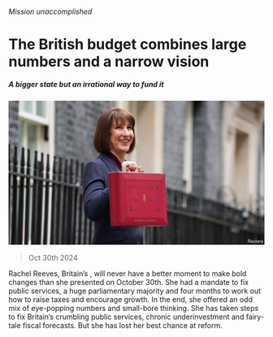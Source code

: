 ###### Mission unaccomplished

# The British budget combines large numbers and a narrow vision 

##### A bigger state but an irrational way to fund it 

![image](images/20241102_LDP501.jpg) 

> Oct 30th 2024 

Rachel Reeves, Britain’s , will never have a better moment to make bold changes than  she presented on October 30th. She had a mandate to fix public services, a huge parliamentary majority and four months to work out how to raise taxes and encourage growth. In the end, she offered an odd mix of eye-popping numbers and small-bore thinking. She has taken steps to fix Britain’s crumbling public services, chronic underinvestment and fairy-tale fiscal forecasts. But she has lost her best chance at reform. 

